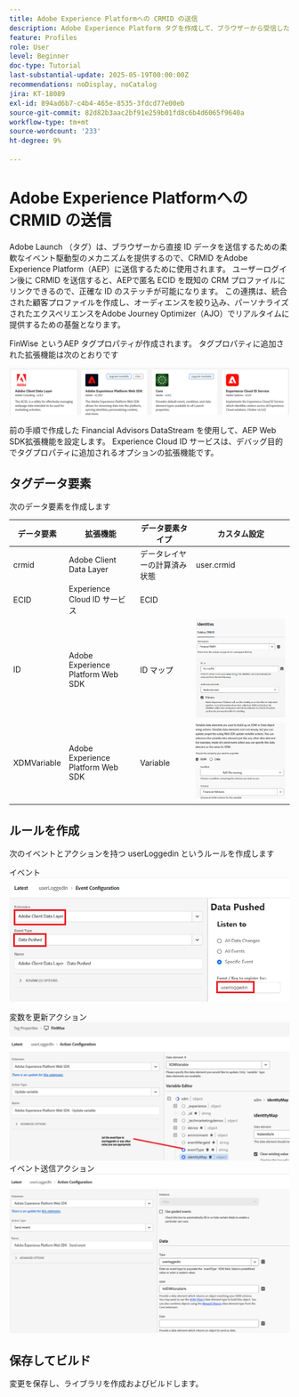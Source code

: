 ```yaml
---
title: Adobe Experience Platformへの CRMID の送信
description: Adobe Experience Platform タグを作成して、ブラウザーから受信した CRMID をAdobe Experience Platformに送信します。
feature: Profiles
role: User
level: Beginner
doc-type: Tutorial
last-substantial-update: 2025-05-19T00:00:00Z
recommendations: noDisplay, noCatalog
jira: KT-18089
exl-id: 894ad6b7-c4b4-465e-8535-3fdcd77e00eb
source-git-commit: 82d82b3aac2bf91e259b01fd8c6b4d6065f9640a
workflow-type: tm+mt
source-wordcount: '233'
ht-degree: 9%

---
```


# Adobe Experience Platformへの CRMID の送信

Adobe Launch （タグ）は、ブラウザーから直接 ID データを送信するための柔軟なイベント駆動型のメカニズムを提供するので、CRMID をAdobe Experience Platform（AEP）に送信するために使用されます。 ユーザーログイン後に CRMID を送信すると、AEPで匿名 ECID を既知の CRM プロファイルにリンクできるので、正確な ID のステッチが可能になります。 この連携は、統合された顧客プロファイルを作成し、オーディエンスを絞り込み、パーソナライズされたエクスペリエンスをAdobe Journey Optimizer（AJO）でリアルタイムに提供するための基盤となります。

FinWise というAEP タグプロパティが作成されます。 タグプロパティに追加された拡張機能は次のとおりです

![tags-extensions](assets/tags-extensions.png)

前の手順で作成した Financial Advisors DataStream を使用して、AEP Web SDK拡張機能を設定します。
Experience Cloud ID サービスは、デバッグ目的でタグプロパティに追加されるオプションの拡張機能です。

## タグデータ要素

次のデータ要素を作成します

| データ要素 | 拡張機能 | データ要素タイプ | カスタム設定 |
|--------------|-----------------------------------|---------------------------|----------------------------------------|
| crmid | Adobe Client Data Layer | データレイヤーの計算済み状態 | user.crmid |
| ECID | Experience Cloud ID サービス | ECID |                                        |
| ID | Adobe Experience Platform Web SDK | ID マップ | ![画像](assets/identity-settings.png) |
| XDMVariable | Adobe Experience Platform Web SDK | Variable | ![画像](assets/xdmvariable.png) |

## ルールを作成

次のイベントとアクションを持つ userLoggedin というルールを作成します

イベント
![ イベント ](assets/data-pushed-event.png)

変数を更新アクション
![update-variable](assets/update-variable.png)
イベント送信アクション
![send-event](assets/send-event.png)

## 保存してビルド

変更を保存し、ライブラリを作成およびビルドします。
